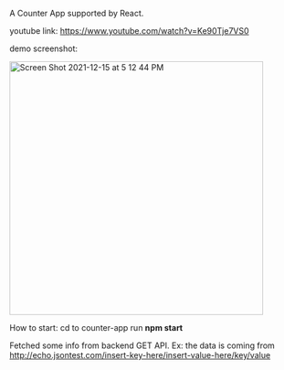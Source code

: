 A Counter App supported by React.

youtube link: https://www.youtube.com/watch?v=Ke90Tje7VS0

demo screenshot:

<img width="444" alt="Screen Shot 2021-12-15 at 5 12 44 PM" src="https://user-images.githubusercontent.com/95829914/146279304-ea8fc442-33c9-45fd-89d0-923198c61b20.png">

How to start:
cd to counter-app
run **npm start**

Fetched some info from backend GET API. Ex: the data is coming from http://echo.jsontest.com/insert-key-here/insert-value-here/key/value

